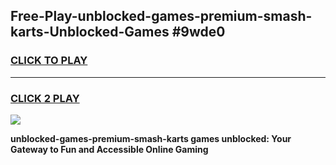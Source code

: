 
## Free-Play-unblocked-games-premium-smash-karts-Unblocked-Games #9wde0
<h3>
<a href="https://news.freeplayer.one?title=unblocked-games-premium-smash-karts&ref=8M">CLICK TO PLAY</a></h3>
<hr>

<h3>
<a href="https://news.freeplayer.one?title=unblocked-games-premium-smash-karts&ref=8M">CLICK 2 PLAY</a>
  
</h3>

<a href="https://news.freeplayer.one?title=unblocked-games-premium-smash-karts&ref=8M"><img src="https://clearcache.store/games.png"></a>


**unblocked-games-premium-smash-karts games unblocked: Your Gateway to Fun and Accessible Online Gaming**
